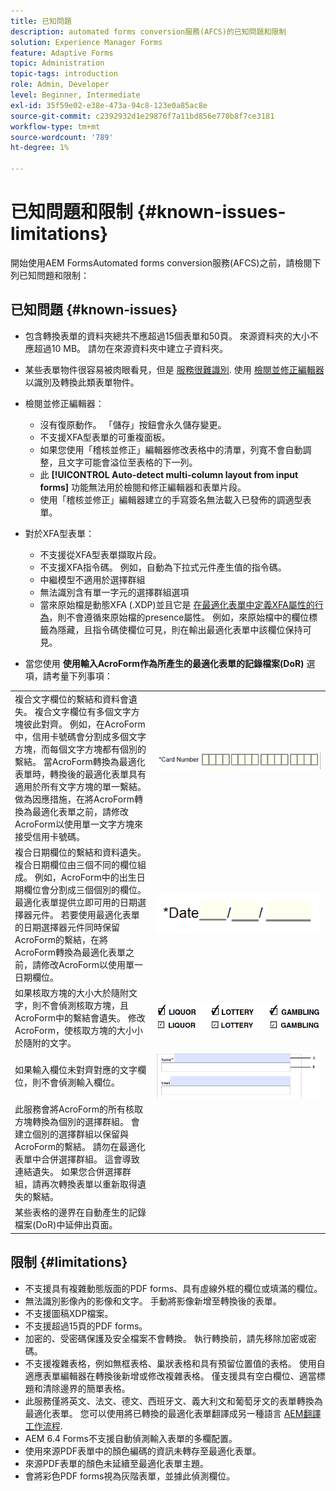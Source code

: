 ```yaml
---
title: 已知問題
description: automated forms conversion服務(AFCS)的已知問題和限制
solution: Experience Manager Forms
feature: Adaptive Forms
topic: Administration
topic-tags: introduction
role: Admin, Developer
level: Beginner, Intermediate
exl-id: 35f59e02-e38e-473a-94c8-123e0a85ac8e
source-git-commit: c2392932d1e29876f7a11bd856e770b8f7ce3181
workflow-type: tm+mt
source-wordcount: '789'
ht-degree: 1%

---
```


# 已知問題和限制 {#known-issues-limitations}

開始使用AEM FormsAutomated forms conversion服務(AFCS)之前，請檢閱下列已知問題和限制：

## 已知問題 {#known-issues}

* 包含轉換表單的資料夾總共不應超過15個表單和50頁。 來源資料夾的大小不應超過10 MB。 請勿在來源資料夾中建立子資料夾。
* 某些表單物件很容易被肉眼看見，但是 [服務很難識別](styles-and-pattern-considerations-and-best-practices.md). 使用 [檢閱並修正編輯器](review-correct-ui-edited.md) 以識別及轉換此類表單物件。
* 檢閱並修正編輯器：

   * 沒有復原動作。 「儲存」按鈕會永久儲存變更。
   * 不支援XFA型表單的可重複面板。
   * 如果您使用「稽核並修正」編輯器修改表格中的清單，列寬不會自動調整，且文字可能會溢位至表格的下一列。
   * 此 **[!UICONTROL Auto-detect multi-column layout from input forms]** 功能無法用於檢閱和修正編輯器和表單片段。
   * 使用「稽核並修正」編輯器建立的手寫簽名無法載入已發佈的調適型表單。


* 對於XFA型表單：
   * 不支援從XFA型表單擷取片段。
   * 不支援XFA指令碼。 例如，自動為下拉式元件產生值的指令碼。
   * 中繼模型不適用於選擇群組
   * 無法識別含有單一字元的選擇群組選項
   * 當來原始檔是動態XFA (.XDP)並且它是 [在最適化表單中定義XFA屬性的行為](https://helpx.adobe.com/experience-manager/6-5/forms/using/xfa-api-supported-in-adaptive-form.html#supportedxfaelementsandtheirmappinginadaptiveformsbr)，則不會遵循來原始檔的presence屬性。 例如，來原始檔中的欄位標籤為隱藏，且指令碼使欄位可見，則在輸出最適化表單中該欄位保持可見。

* 當您使用 **使用輸入AcroForm作為所產生的最適化表單的記錄檔案(DoR)** 選項，請考量下列事項：

<table>
    <tr>
        <td>複合文字欄位的繫結和資料會遺失。 複合文字欄位有多個文字方塊彼此對齊。 例如，在AcroForm中，信用卡號碼會分割成多個文字方塊，而每個文字方塊都有個別的繫結。 當AcroForm轉換為最適化表單時，轉換後的最適化表單具有適用於所有文字方塊的單一繫結。 做為因應措施，在將AcroForm轉換為最適化表單之前，請修改AcroForm以使用單一文字方塊來接受信用卡號碼。</td>
        <td><img  src="assets/creditCard_Composite.png"/>                                                            </td>
    </tr>
    <tr>
        <td>複合日期欄位的繫結和資料遺失。 複合日期欄位由三個不同的欄位組成。 例如，AcroForm中的出生日期欄位會分割成三個個別的欄位。 最適化表單提供立即可用的日期選擇器元件。 若要使用最適化表單的日期選擇器元件同時保留AcroForm的繫結，在將AcroForm轉換為最適化表單之前，請修改AcroForm以使用單一日期欄位。</td>
        <td><img  src="assets/CompositeDateField.png"/></td>
    </tr>
    <tr>
        <td>如果核取方塊的大小大於隨附文字，則不會偵測核取方塊，且AcroForm中的繫結會遺失。 修改AcroForm，使核取方塊的大小小於隨附的文字。</td>
        <td><img  src="assets/large-text-box.png"/><br/><img  src="assets/small-text-box.png"/></td>
    </tr>
    <tr>
        <td>如果輸入欄位未對齊對應的文字欄位，則不會偵測輸入欄位。  </td>
        <td><img  src="assets/non-alingned-fields.png"/></td>
    </tr>
    <tr >
        <td>此服務會將AcroForm的所有核取方塊轉換為個別的選擇群組。 會建立個別的選擇群組以保留與AcroForm的繫結。 請勿在最適化表單中合併選擇群組。 這會導致連結遺失。 如果您合併選擇群組，請再次轉換表單以重新取得遺失的繫結。 </td>
        <td></td>
    </tr>
    <tr >
        <td>某些表格的邊界在自動產生的記錄檔案(DoR)中延伸出頁面。 </td>
        <td></td>
    </tr>
</table>

## 限制 {#limitations}

* 不支援具有複雜動態版面的PDF forms、具有虛線外框的欄位或填滿的欄位。
* 無法識別影像內的影像和文字。 手動將影像新增至轉換後的表單。
* 不支援圖稿XDP檔案。
* 不支援超過15頁的PDF forms。
* 加密的、受密碼保護及安全檔案不會轉換。 執行轉換前，請先移除加密或密碼。
* 不支援複雜表格，例如無框表格、巢狀表格和具有預留位置值的表格。 使用自適應表單編輯器在轉換後新增或修改複雜表格。 僅支援具有空白欄位、適當標題和清除邊界的簡單表格。
* 此服務僅將英文、法文、德文、西班牙文、義大利文和葡萄牙文的表單轉換為最適化表單。 您可以使用將已轉換的最適化表單翻譯成另一種語言 [AEM翻譯工作流程](https://helpx.adobe.com/experience-manager/6-5/forms/using/using-aem-translation-workflow-to-localize-adaptive-forms.html).
* AEM 6.4 Forms不支援自動偵測輸入表單的多欄配置。
* 使用來源PDF表單中的顏色編碼的資訊未轉存至最適化表單。
* 來源PDF表單的顏色未延續至最適化表單主題。
* 會將彩色PDF forms視為灰階表單，並據此偵測欄位。

